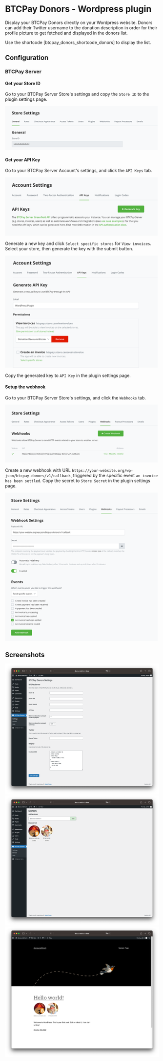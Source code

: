 # BTCPay Donors - Wordpress plugin

Display your BTCPay Donors directly on your Wordpress website. Donors can add their Twitter username to the donation description in order for their profile picture to get fetched and displayed in the donors list.

Use the shortcode [btcpay_donors_shortcode_donors] to display the list.

## Configuration

### BTCPay Server

#### Get your Store ID

Go to your BTCPay Server Store's settings and copy the `Store ID` to the plugin settings page.

<img src="docs/btcpay-id.png" style="width: 500px;" />

#### Get your API Key

Go to your BTCPay Server Account's settings, and click the `API Keys` tab.

<img src="docs/btcpay-keys.png" style="width: 500px;" />

Generate a new key and click `Select specific stores` for `View invoices`. Select your store, then generate the key with the submit button.

<img src="docs/btcpay-add-key.png" style="width: 500px;" />

Copy the generated key to `API Key` in the plugin settings page.

#### Setup the webhook

Go to your BTCPay Server Store's settings, and click the `Webhooks` tab.

<img src="docs/btcpay-webhooks.png" style="width: 500px;" />

Create a new webhook with URL `https://your-website.org/wp-json/btcpay-donors/v1/callback`, triggered by the specific event `an invoice has been settled`. Copy the secret to `Store Secret` in the plugin settings page.

<img src="docs/btcpay-add-webhook.png" style="width: 500px;" />

## Screenshots

<img src="docs/settings.png" />
<img src="docs/admin-donors.png" />
<img src="docs/donors.png" />

